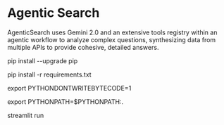 # Agentic Search
AgenticSearch uses Gemini 2.0 and an extensive tools registry within an agentic workflow to analyze complex questions, synthesizing data from multiple APIs to provide cohesive, detailed answers.



pip install --upgrade pip

pip install -r requirements.txt


export PYTHONDONTWRITEBYTECODE=1

export PYTHONPATH=$PYTHONPATH:.



streamlit run 